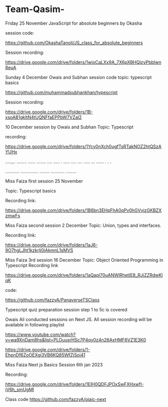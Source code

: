 # Team-Qasim- 

Friday 25 November JavaScript for absolute beginners by Okasha

session code:
 
https://github.com/OkashaTanoli/JS_class_for_absolute_beginners

Session recording:

 
 https://drive.google.com/drive/folders/1wioCaLXx9A_7X6pXBHQjzyPbbIwn8euA
 

Sunday 4 December Owais and Subhan session code
topic: typescript basics 


https://github.com/muhammadsubhankhan/typescript

Session recording:

https://drive.google.com/drive/folders/1B-xsoA81gkltN4tUQNFfaEPPbW7VZaI2 


 
 10 December session by Owais and Subhan
 Topic: Typescript 
 
 recording:
 
 https://drive.google.com/drive/folders/1Ycy0nXch0ugfTsRTakNOZ2htQSzAYUHx 
 
 


  .....,..      ........ ......      .......   ....    .....
  . .....  .... .... .....  ...    ......
  .
  .
  .
  
   ........... .............. ........  ........... ........ 
  
  
  
Miss Faiza first session 25 November 

Topic: Typescript basics 

Recording link:

https://drive.google.com/drive/folders/1B6bn3EHpFhA0qPv0hGVvjzGKBZXzmwFs 



Miss Faiza second session 2 December 
Topic: Union, types and  interfaces.

Recording link:

https://drive.google.com/drive/folders/1aJ6-9O7hgLJht1kzkrlj0iAkmnL1sMVS

Miss Faiza 3rd session 16 December 
Topic: Object Oriented Programming in Typescript 
Recording link

https://drive.google.com/drive/folders/1aQapl70uANWlRhetIE8_RJjZZRdwKlqK

code:

https://github.com/fazzyA/PanaverseTSClass

 
  
  
  
  Typescript quiz preparation session 
  step 1 to 5c is covered 
  
  
   
Owais Ali conducted sessions on Next JS. All session recording will be available in following playlist 
   
https://www.youtube.com/watch?v=wa9XnDam8hs&list=PLOuusrHSc7P4qy0z4n26AxHMF6VZ1E3K0

https://drive.google.com/drive/folders/1-EhpnDf6ZoOEXgi3VB6KQ85WfZjSoi41

 
Miss Faiza Next js Basics Session 6th jan 2023
 
Recording:

https://drive.google.com/drive/folders/1ElH0QDFJPOxSwFXHxwfI-iV6h_smUgMI

 

 Class code
https://github.com/fazzyA/piaic-next
